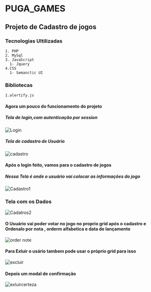 # PUGA_GAMES

## Projeto de Cadastro de jogos

### Tecnologias Ultilizadas
    1. PHP
    2. MySql
    3. JavaScript
      1- Jquery
    4.CSS
      1- Semanctic UI
### Bibliotecas
    1.alertify.js
    
#### Agora um pouco do funcionamento do projeto
      
   ##### Tela de login,com autenticação por session
  
 ![Login](https://user-images.githubusercontent.com/48262372/144345847-cb628e94-debe-4a12-9bec-9e2089fe9adb.PNG)
  
   ##### Tela de cadastro de Usuário 
 
![cadastro](https://user-images.githubusercontent.com/48262372/144346054-46bc0f52-0586-4fac-9b83-1509748da533.PNG)

  #### Após o login feito, vamos para o cadastro de jogos
   ##### Nessa Tela é onde o usuário vai colocar as informações do jogo 
        
   ![Cadastro1](https://user-images.githubusercontent.com/48262372/144346226-60587a27-e8f2-4a5e-8067-badff0e573c8.PNG)
   
   ### Tela com os Dados
   
  ![Cadatros2](https://user-images.githubusercontent.com/48262372/144346550-b099c4ee-1fd7-46c2-a664-7753fc6f68b5.PNG)
  
  #### O Usuário vai poder votar no jogo no proprio grid após o cadastro e Ordenalo por nota , orderm alfabetica e data de lançamento
  
  ![order note](https://user-images.githubusercontent.com/48262372/144347537-dfeeb9c3-e2f6-47a2-80e0-0e80bfb5cd3f.PNG)
  
  #### Para Exluir o usário tambem pode usar o próprio grid para isso
  
   ![excluir](https://user-images.githubusercontent.com/48262372/144347802-542471aa-cebd-4b7a-b498-1b7ad8c9ae1a.PNG)
   
  #### Depois um modal de confirmação 
  
  ![exluircerteza](https://user-images.githubusercontent.com/48262372/144347855-5b44ba34-f923-40f6-9fb4-ed4b60eec371.PNG)

